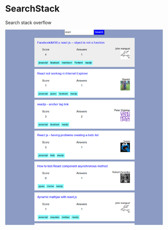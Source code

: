# SearchStack
Search stack overflow

![Alt First page](https://github.com/sunjays/SearchStack/blob/master/SearchStackExch.PNG)
